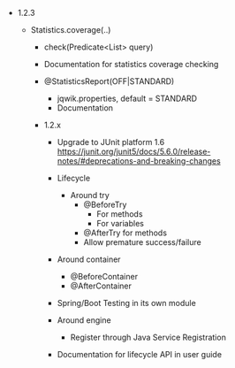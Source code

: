 - 1.2.3

    - Statistics.coverage(..)
      - check(Predicate<List<Object>> query)

    - Documentation for statistics coverage checking

    - @StatisticsReport(OFF|STANDARD)
      - jqwik.properties, default = STANDARD
      - Documentation

- 1.2.x
  
    - Upgrade to JUnit platform 1.6
      https://junit.org/junit5/docs/5.6.0/release-notes/#deprecations-and-breaking-changes

    - Lifecycle
        - Around try
          - @BeforeTry
            - For methods
            - For variables
          - @AfterTry for methods
          - Allow premature success/failure

    - Around container
        - @BeforeContainer
        - @AfterContainer

    - Spring/Boot Testing in its own module
 
    - Around engine
      - Register through Java Service Registration

    - Documentation for lifecycle API in user guide
